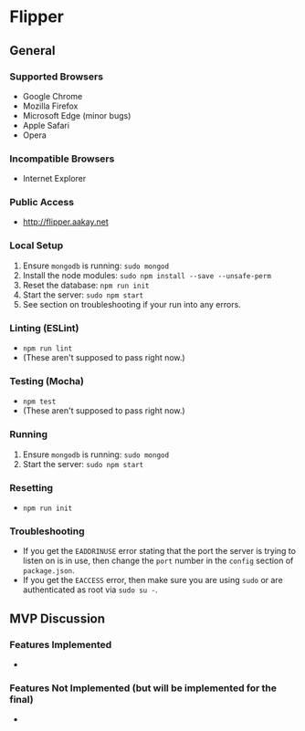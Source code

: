 Flipper
=======

## General

### Supported Browsers
- Google Chrome
- Mozilla Firefox
- Microsoft Edge (minor bugs)
- Apple Safari
- Opera

### Incompatible Browsers
- Internet Explorer

### Public Access
- http://flipper.aakay.net

### Local Setup
1. Ensure `mongodb` is running: `sudo mongod`
2. Install the node modules: `sudo npm install --save --unsafe-perm`
3. Reset the database: `npm run init`
4. Start the server: `sudo npm start`
5. See section on troubleshooting if your run into any errors.

### Linting (ESLint)
- `npm run lint`
- (These aren't supposed to pass right now.)

### Testing (Mocha)
- `npm test`
- (These aren't supposed to pass right now.)

### Running
1. Ensure `mongodb` is running: `sudo mongod`
2. Start the server: `sudo npm start`

### Resetting
- `npm run init`

### Troubleshooting
- If you get the `EADDRINUSE` error stating that the port the server is trying to listen on is in use, then change the `port` number in the `config` section of `package.json`.
- If you get the `EACCESS` error, then make sure you are using `sudo` or are authenticated as root via `sudo su -`.

## MVP Discussion

### Features Implemented
- 

### Features Not Implemented (but will be implemented for the final)
- 
